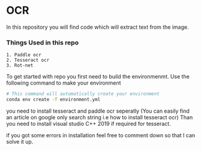 # OCR
In this repository you will find code which will extract text from the image. 

### Things Used in this repo
    1. Paddle ocr
    2. Tesseract ocr
    3. Rot-net
    
    
To get started with repo you first need to build the environmenmt. Use the following command to make your environment

```bash
# This command will automatically create your environment
conda env create -f environment.yml

```
you need to install tesseract and paddle ocr seperatly (You can easily find an article on google only search string i.e how to install tesseract ocr)
Than you need to install visual studio C++ 2019 if required for tesseract.

if you got some errors in installation feel free to comment down so that I can solve it up.